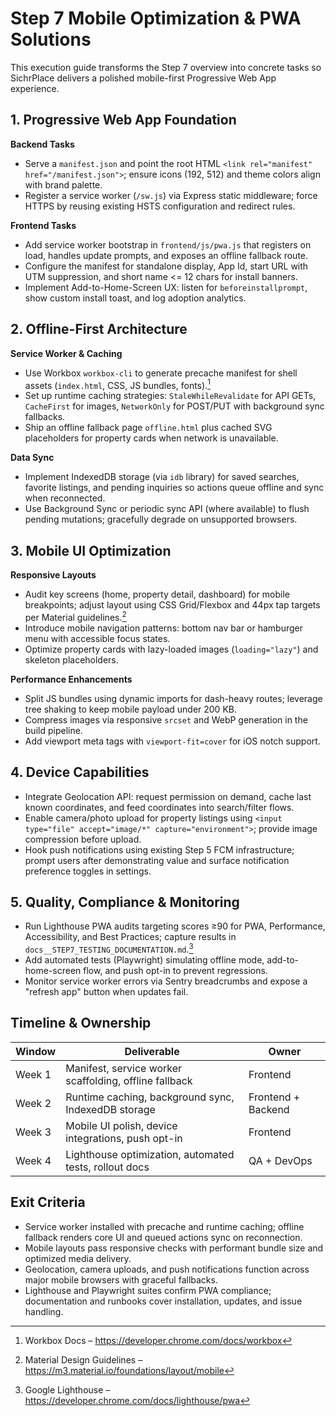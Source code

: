 # Step 7 Mobile Optimization & PWA Solutions

This execution guide transforms the Step 7 overview into concrete tasks so SichrPlace delivers a polished mobile-first Progressive Web App experience.

## 1. Progressive Web App Foundation

**Backend Tasks**
- Serve a `manifest.json` and point the root HTML `<link rel="manifest" href="/manifest.json">`; ensure icons (192, 512) and theme colors align with brand palette.
- Register a service worker (`/sw.js`) via Express static middleware; force HTTPS by reusing existing HSTS configuration and redirect rules.

**Frontend Tasks**
- Add service worker bootstrap in `frontend/js/pwa.js` that registers on load, handles update prompts, and exposes an offline fallback route.
- Configure the manifest for standalone display, App Id, start URL with UTM suppression, and short name <= 12 chars for install banners.
- Implement Add-to-Home-Screen UX: listen for `beforeinstallprompt`, show custom install toast, and log adoption analytics.

## 2. Offline-First Architecture

**Service Worker & Caching**
- Use Workbox `workbox-cli` to generate precache manifest for shell assets (`index.html`, CSS, JS bundles, fonts).[^workbox]
- Set up runtime caching strategies: `StaleWhileRevalidate` for API GETs, `CacheFirst` for images, `NetworkOnly` for POST/PUT with background sync fallbacks.
- Ship an offline fallback page `offline.html` plus cached SVG placeholders for property cards when network is unavailable.

**Data Sync**
- Implement IndexedDB storage (via `idb` library) for saved searches, favorite listings, and pending inquiries so actions queue offline and sync when reconnected.
- Use Background Sync or periodic sync API (where available) to flush pending mutations; gracefully degrade on unsupported browsers.

## 3. Mobile UI Optimization

**Responsive Layouts**
- Audit key screens (home, property detail, dashboard) for mobile breakpoints; adjust layout using CSS Grid/Flexbox and 44px tap targets per Material guidelines.[^material]
- Introduce mobile navigation patterns: bottom nav bar or hamburger menu with accessible focus states.
- Optimize property cards with lazy-loaded images (`loading="lazy"`) and skeleton placeholders.

**Performance Enhancements**
- Split JS bundles using dynamic imports for dash-heavy routes; leverage tree shaking to keep mobile payload under 200 KB.
- Compress images via responsive `srcset` and WebP generation in the build pipeline.
- Add viewport meta tags with `viewport-fit=cover` for iOS notch support.

## 4. Device Capabilities

- Integrate Geolocation API: request permission on demand, cache last known coordinates, and feed coordinates into search/filter flows.
- Enable camera/photo upload for property listings using `<input type="file" accept="image/*" capture="environment">`; provide image compression before upload.
- Hook push notifications using existing Step 5 FCM infrastructure; prompt users after demonstrating value and surface notification preference toggles in settings.

## 5. Quality, Compliance & Monitoring

- Run Lighthouse PWA audits targeting scores ≥90 for PWA, Performance, Accessibility, and Best Practices; capture results in `docs__STEP7_TESTING_DOCUMENTATION.md`.[^lighthouse]
- Add automated tests (Playwright) simulating offline mode, add-to-home-screen flow, and push opt-in to prevent regressions.
- Monitor service worker errors via Sentry breadcrumbs and expose a "refresh app" button when updates fail.

## Timeline & Ownership

| Window | Deliverable | Owner |
| --- | --- | --- |
| Week 1 | Manifest, service worker scaffolding, offline fallback | Frontend |
| Week 2 | Runtime caching, background sync, IndexedDB storage | Frontend + Backend |
| Week 3 | Mobile UI polish, device integrations, push opt-in | Frontend |
| Week 4 | Lighthouse optimization, automated tests, rollout docs | QA + DevOps |

## Exit Criteria

- Service worker installed with precache and runtime caching; offline fallback renders core UI and queued actions sync on reconnection.
- Mobile layouts pass responsive checks with performant bundle size and optimized media delivery.
- Geolocation, camera uploads, and push notifications function across major mobile browsers with graceful fallbacks.
- Lighthouse and Playwright suites confirm PWA compliance; documentation and runbooks cover installation, updates, and issue handling.

[^workbox]: Workbox Docs – https://developer.chrome.com/docs/workbox
[^material]: Material Design Guidelines – https://m3.material.io/foundations/layout/mobile
[^lighthouse]: Google Lighthouse – https://developer.chrome.com/docs/lighthouse/pwa